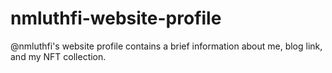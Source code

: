 # nmluthfi-website-profile
@nmluthfi's website profile contains a brief information about me, blog link, and my NFT collection.
